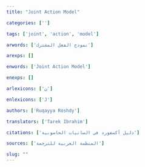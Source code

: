 ```yaml
---
title: "Joint Action Model"

categories: ['']

tags: ['joint', 'action', 'model']

arwords: ['نموذج الفعل المشترك']

arexps: []

enwords: ['Joint Action Model']

enexps: []

arlexicons: ['ن']

enlexicons: ['J']

authors: ['Ruqayya Roshdy']

translators: ['Tarek Ibrahim']

citations: ['دليل أكسفورد في السانيات الحاسوبية']

sources: ['المنظمة العربية للترجمة']

slug: ""
---
```

